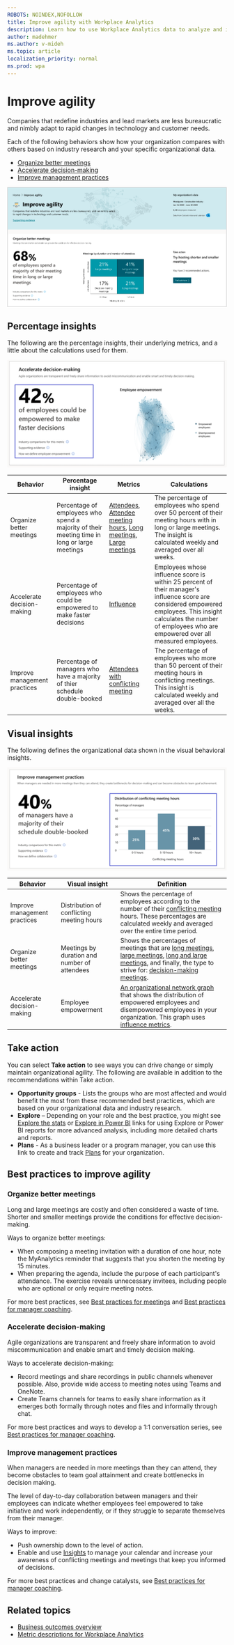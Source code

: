 ```yaml
---
ROBOTS: NOINDEX,NOFOLLOW
title: Improve agility with Workplace Analytics
description: Learn how to use Workplace Analytics data to analyze and improve organizational agility
author: madehmer
ms.author: v-mideh
ms.topic: article
localization_priority: normal 
ms.prod: wpa
---
```


# Improve agility

Companies that redefine industries and lead markets are less bureaucratic and nimbly adapt to rapid changes in technology and customer needs.

Each of the following behaviors show how your organization compares with others based on industry research and your specific organizational data.

* [Organize better meetings](#organize-better-meetings)
* [Accelerate decision-making](#accelerate-decision-making)
* [Improve management practices](#improve-management-practices)
<!--
* [Foster cross-group collaboration](#foster-cross-group-collaboration)
-->

![Improve agility page](../images/wpa/use/agility.png)

## Percentage insights

The following are the percentage insights, their underlying metrics, and a little about the calculations used for them.

![Improve agility percentage insight](../images/wpa/use/impr-agil-accel-decision.png)

|Behavior |Percentage insight | Metrics |Calculations |
|---------|--------|--------------------|----------------------|
|Organize better meetings |Percentage of employees who spend a majority of their meeting time in long or large meetings | [Attendees](metric-definitions.md#attendees-define), [Attendee meeting hours](metric-definitions.md#attendee-meeting-hours-define), [Long meetings](glossary.md#long-meeting-define), [Large meetings](glossary.md#large-meeting-define)| The percentage of employees who spend over 50 percent of their meeting hours with in long or large meetings. The insight is calculated weekly and averaged over all weeks.  |
|Accelerate decision-making |Percentage of employees who could be empowered to make faster decisions | [Influence](metric-definitions.md#influence-define)  |Employees whose influence score is within 25 percent of their manager's influence score are considered empowered employees. This insight calculates the number of employees who are empowered over all measured employees.  |
|Improve management practices |Percentage of managers who have a majority of thier schedule double-booked | [Attendees with conflicting meeting](metric-definitions.md#attendees-with-conflicting-meeting-define) |The percentage of employees who more than 50 percent of their meeting hours in conflicting meetings. This insight is calculated weekly and averaged over all the weeks.  |

<!--
|Foster cross-group collaboration |Percentage of organizations that have low cross-group collaboration | [Diverse tie score](metric-definitions.md#diverse-tie-score-define)  |\[Calculation info\] |  -->


## Visual insights

The following defines the organizational data shown in the visual behavioral insights.

![Improve agility visual insight](../images/wpa/use/impr-agil-improv-mgmt-prac.png)

|Behavior |Visual insight | Definition |
|---------|--------|----------------------|
| Improve management practices | Distribution of conflicting meeting hours | Shows the percentage of employees according to the number of their [conflicting meeting](glossary.md#conflicting-meeting-define) hours. These percentages are calculated weekly and averaged over the entire time period.  |
| Organize better meetings | Meetings by duration and number of attendees  | Shows the percentages of meetings that are [long meetings](glossary.md#long-meeting-define), [large meetings](glossary.md#large-meeting-define), [long and large meetings](glossary.md#long-and-large-meeting-define), and finally, the type to strive for: [decision-making meetings](glossary.md#decision-making-meeting-define). |
| Accelerate decision-making | Employee empowerment | [An organizational network graph](insight-ona-measures.md) that shows the distribution of empowered employees and disempowered employees in your organization. This graph uses [influence metrics](metric-definitions.md#organizational-network-analysis-ona-metrics). |

<!--
| Foster cross-group collaboration | Collaboration across groups | \[Need definition\] | -->

## Take action

You can select **Take action** to see ways you can drive change or simply maintain organizational agility. The following are available in addition to the recommendations within Take action.

* **Opportunity groups** - Lists the groups who are most affected and would benefit the most from these recommended best practices, which are based on your organizational data and industry research.
* **Explore**  – Depending on your role and the best practice, you might see [Explore the stats](explore-intro.md) or [Explore in Power BI](../tutorials/power-bi-intro.md) links for using Explore or Power BI reports for more advanced analysis, including more detailed charts and reports.
* **Plans** - As a business leader or a program manager, you can use this link to create and track [Plans](../Tutorials/solutionsv2-intro.md) for your organization.

## Best practices to improve agility

### Organize better meetings

Long and large meetings are costly and often considered a waste of time. Shorter and smaller meetings provide the conditions for effective decision-making.

<!-- <check out improving meeting quality in effective-operations, do they overlap? however, the figma and spreadsheet names don't match, the spreadsheet shows "Free up capacity" which lists different stuff, so?? -->

Ways to organize better meetings:

* When composing a meeting invitation with a duration of one hour, note the MyAnalytics reminder that suggests that you  shorten the meeting by 15 minutes.
* When preparing the agenda, include the purpose of each participant's attendance. The exercise reveals unnecessary invitees, including people who are optional or only require meeting notes.	

For more best practices, see [Best practices for meetings](../tutorials/gm-meetings.md) and [Best practices for manager coaching](../tutorials/gm-coaching.md).

### Accelerate decision-making

Agile organizations are transparent and freely share information to avoid miscommunication and enable smart and timely decision making.

Ways to accelerate decision-making:

* Record meetings and share recordings in public channels whenever possible. Also, provide wide access to meeting notes using Teams and OneNote.
* Create Teams channels for teams to easily share information as it emerges both formally through notes and files and informally through chat.

For more best practices and ways to develop a 1:1 conversation series, see [Best practices for manager coaching](../tutorials/gm-coaching.md).

<!--
### Foster cross-group collaboration

Agile organizations rely on a network of highly-connected teams that actively collaborate together with a shared understanding of the collective mission.

Ways to foster cross-group collaboration:

* Build community by promoting information sharing and community building. Do this, for example, through cross-functional projects and communication about strategic topics carried out in Microsoft Teams channels.
* The MyAnalytics network dashboard shows your connections and top collaborators, and gives you suggestions on how to improve connections with your most important contacts.

For more best practices and how to create goals across teams or departments, see [Best practices for cross-group collaboration](../tutorials/gm-cgcollaboration.md).

-->

### Improve management practices

When managers are needed in more meetings than they can attend, they become obstacles to team goal attainment and create bottlenecks in decision making.

The level of day-to-day collaboration between managers and their employees can indicate whether employees feel empowered to take initiative and work independently, or if they struggle to separate themselves from their manager.

Ways to improve:

* Push ownership down to the level of action.
* Enable and use [Insights](../myanalytics/use/use-the-insights.md#prepare-for-your-meetings) to manage your calendar and increase your awareness of conflicting meetings and meetings that keep you informed of decisions.

For more best practices and change catalysts, see [Best practices for manager coaching](../tutorials/gm-coaching.md).

## Related topics

* [Business outcomes overview](insights.md)
* [Metric descriptions for Workplace Analytics](metric-definitions.md)
